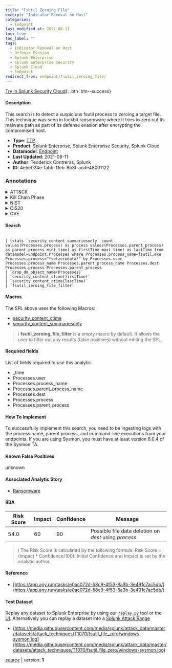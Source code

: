```yaml
---
title: "Fsutil Zeroing File"
excerpt: "Indicator Removal on Host"
categories:
  - Endpoint
last_modified_at: 2021-08-11
toc: true
toc_label: ""
tags:
  - Indicator Removal on Host
  - Defense Evasion
  - Splunk Enterprise
  - Splunk Enterprise Security
  - Splunk Cloud
  - Endpoint
redirect_from: endpoint/fsutil_zeroing_file/
---
```




[Try in Splunk Security Cloud](https://www.splunk.com/en_us/cyber-security.html){: .btn .btn--success}

#### Description

This search is to detect a suspicious fsutil process to zeroing a target file. This technique was seen in lockbit ransomware where it tries to zero out its malware path as part of its defense evasion after encrypting the compromised host.

- **Type**: [TTP](https://github.com/splunk/security_content/wiki/Detection-Analytic-Types)
- **Product**: Splunk Enterprise, Splunk Enterprise Security, Splunk Cloud
- **Datamodel**: [Endpoint](https://docs.splunk.com/Documentation/CIM/latest/User/Endpoint)
- **Last Updated**: 2021-08-11
- **Author**: Teoderick Contreras, Splunk
- **ID**: 4e5e024e-fabb-11eb-8b8f-acde48001122

### Annotations
<details>
  <summary>ATT&CK</summary>

<div markdown="1">

#### [ATT&CK](https://attack.mitre.org/)

| ID          | Technique   | Tactic         |
| ----------- | ----------- |--------------- |
| [T1070](https://attack.mitre.org/techniques/T1070/) | Indicator Removal on Host | Defense Evasion |

</div>
</details>


<details>
  <summary>Kill Chain Phase</summary>

<div markdown="1">

* Exploitation


</div>
</details>


<details>
  <summary>NIST</summary>

<div markdown="1">



</div>
</details>

<details>
  <summary>CIS20</summary>

<div markdown="1">



</div>
</details>

<details>
  <summary>CVE</summary>

<div markdown="1">


</div>
</details>


#### Search

```

| tstats `security_content_summariesonly` count values(Processes.process) as process values(Processes.parent_process) as parent_process min(_time) as firstTime max(_time) as lastTime from datamodel=Endpoint.Processes where Processes.process_name=fsutil.exe Processes.process="*setzerodata*" by Processes.user Processes.process_name Processes.parent_process_name Processes.dest  Processes.process Processes.parent_process 
| `drop_dm_object_name(Processes)` 
| `security_content_ctime(firstTime)` 
| `security_content_ctime(lastTime)` 
| `fsutil_zeroing_file_filter`
```

#### Macros
The SPL above uses the following Macros:
* [security_content_ctime](https://github.com/splunk/security_content/blob/develop/macros/security_content_ctime.yml)
* [security_content_summariesonly](https://github.com/splunk/security_content/blob/develop/macros/security_content_summariesonly.yml)

> :information_source:
> **fsutil_zeroing_file_filter** is a empty macro by default. It allows the user to filter out any results (false positives) without editing the SPL.



#### Required fields
List of fields required to use this analytic.
* _time
* Processes.user
* Processes.process_name
* Processes.parent_process_name
* Processes.dest
* Processes.process
* Processes.parent_process



#### How To Implement
To successfully implement this search, you need to be ingesting logs with the process name, parent process, and command-line executions from your endpoints. If you are using Sysmon, you must have at least version 6.0.4 of the Sysmon TA.
#### Known False Positives
unknown

#### Associated Analytic Story
* [Ransomware](/stories/ransomware)




#### RBA

| Risk Score  | Impact      | Confidence   | Message      |
| ----------- | ----------- |--------------|--------------|
| 54.0 | 60 | 90 | Possible file data deletion on $dest$ using $process$ |


> :information_source:
> The Risk Score is calculated by the following formula: Risk Score = (Impact * Confidence/100). Initial Confidence and Impact is set by the analytic author.


#### Reference

* [https://app.any.run/tasks/e0ac072d-58c9-4f53-8a3b-3e491c7ac5db/](https://app.any.run/tasks/e0ac072d-58c9-4f53-8a3b-3e491c7ac5db/)



#### Test Dataset
Replay any dataset to Splunk Enterprise by using our [`replay.py`](https://github.com/splunk/attack_data#using-replaypy) tool or the [UI](https://github.com/splunk/attack_data#using-ui).
Alternatively you can replay a dataset into a [Splunk Attack Range](https://github.com/splunk/attack_range#replay-dumps-into-attack-range-splunk-server)

* [https://media.githubusercontent.com/media/splunk/attack_data/master/datasets/attack_techniques/T1070/fsutil_file_zero/windows-sysmon.log](https://media.githubusercontent.com/media/splunk/attack_data/master/datasets/attack_techniques/T1070/fsutil_file_zero/windows-sysmon.log)



[*source*](https://github.com/splunk/security_content/tree/develop/detections/endpoint/fsutil_zeroing_file.yml) \| *version*: **1**